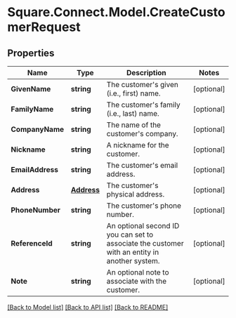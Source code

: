 # Square.Connect.Model.CreateCustomerRequest
## Properties

Name | Type | Description | Notes
------------ | ------------- | ------------- | -------------
**GivenName** | **string** | The customer&#39;s given (i.e., first) name. | [optional] 
**FamilyName** | **string** | The customer&#39;s family (i.e., last) name. | [optional] 
**CompanyName** | **string** | The name of the customer&#39;s company. | [optional] 
**Nickname** | **string** | A nickname for the customer. | [optional] 
**EmailAddress** | **string** | The customer&#39;s email address. | [optional] 
**Address** | [**Address**](Address.md) | The customer&#39;s physical address. | [optional] 
**PhoneNumber** | **string** | The customer&#39;s phone number. | [optional] 
**ReferenceId** | **string** | An optional second ID you can set to associate the customer with an entity in another system. | [optional] 
**Note** | **string** | An optional note to associate with the customer. | [optional] 



[[Back to Model list]](../README.md#documentation-for-models) [[Back to API list]](../README.md#documentation-for-api-endpoints) [[Back to README]](../README.md)

